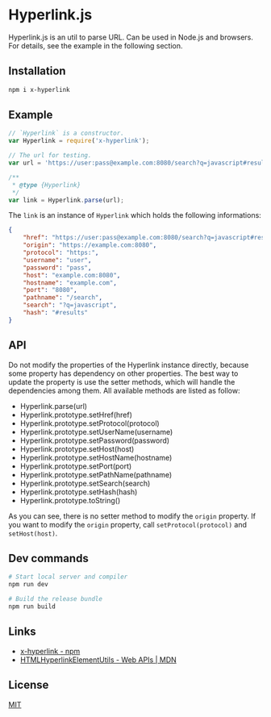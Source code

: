 # Hyperlink.js

Hyperlink.js is an util to parse URL. Can be used in Node.js and browsers. For details, see the
example in the following section.

## Installation

```sh
npm i x-hyperlink
```

## Example

```js
// `Hyperlink` is a constructor.
var Hyperlink = require('x-hyperlink');

// The url for testing.
var url = 'https://user:pass@example.com:8080/search?q=javascript#results';

/**
 * @type {Hyperlink}
 */
var link = Hyperlink.parse(url);
```

The `link` is an instance of `Hyperlink` which holds the following informations:

```json
{
    "href": "https://user:pass@example.com:8080/search?q=javascript#results",
    "origin": "https://example.com:8080",
    "protocol": "https:",
    "username": "user",
    "password": "pass",
    "host": "example.com:8080",
    "hostname": "example.com",
    "port": "8080",
    "pathname": "/search",
    "search": "?q=javascript",
    "hash": "#results"
}
```

## API

Do not modify the properties of the Hyperlink instance directly, because some property has dependency
on other properties. The best way to update the property is use the setter methods, which will handle
the dependencies among them. All available methods are listed as follow:

* Hyperlink.parse(url)
* Hyperlink.prototype.setHref(href)
* Hyperlink.prototype.setProtocol(protocol)
* Hyperlink.prototype.setUserName(username)
* Hyperlink.prototype.setPassword(password)
* Hyperlink.prototype.setHost(host)
* Hyperlink.prototype.setHostName(hostname)
* Hyperlink.prototype.setPort(port)
* Hyperlink.prototype.setPathName(pathname)
* Hyperlink.prototype.setSearch(search)
* Hyperlink.prototype.setHash(hash)
* Hyperlink.prototype.toString()

As you can see, there is no setter method to modify the `origin` property. If you want to modify the
`origin` property, call `setProtocol(protocol)` and `setHost(host)`.

## Dev commands

```sh
# Start local server and compiler
npm run dev

# Build the release bundle
npm run build
```

## Links

* [x-hyperlink - npm](https://www.npmjs.com/package/x-hyperlink)
* [HTMLHyperlinkElementUtils - Web APIs | MDN](https://developer.mozilla.org/en-US/docs/Web/API/HTMLHyperlinkElementUtils)

## License

[MIT](./LICENSE "MIT")
